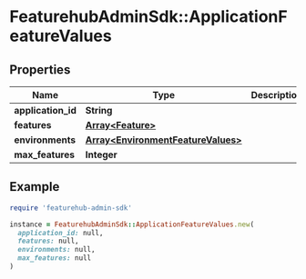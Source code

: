 # FeaturehubAdminSdk::ApplicationFeatureValues

## Properties

| Name | Type | Description | Notes |
| ---- | ---- | ----------- | ----- |
| **application_id** | **String** |  |  |
| **features** | [**Array&lt;Feature&gt;**](Feature.md) |  |  |
| **environments** | [**Array&lt;EnvironmentFeatureValues&gt;**](EnvironmentFeatureValues.md) |  |  |
| **max_features** | **Integer** |  |  |

## Example

```ruby
require 'featurehub-admin-sdk'

instance = FeaturehubAdminSdk::ApplicationFeatureValues.new(
  application_id: null,
  features: null,
  environments: null,
  max_features: null
)
```

